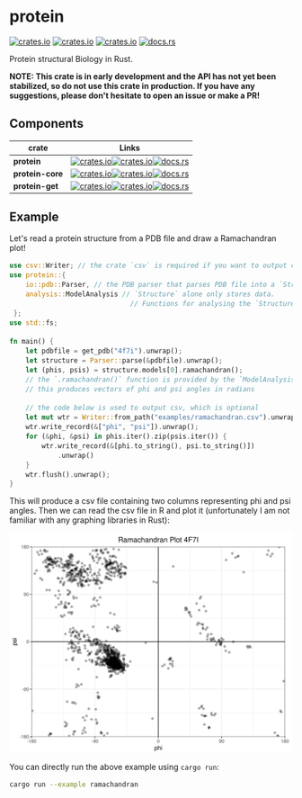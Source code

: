 # protein

[![crates.io](https://img.shields.io/crates/d/protein.svg)](https://crates.io/crates/protein)
[![crates.io](https://img.shields.io/crates/v/protein.svg)](https://crates.io/crates/protein)
[![crates.io](https://img.shields.io/crates/l/protein.svg)](https://crates.io/crates/protein)
[![docs.rs](https://docs.rs/protein/badge.svg)](https://docs.rs/protein)

Protein structural Biology in Rust.

**NOTE: This crate is in early development and the API has not yet been stabilized, so do not use this crate in production. If you have any suggestions, please don't hesitate to open an issue or make a PR!**

## Components


| **crate**        | Links                                                                                                                                                                                                                                                                                            |
| ---------------- | ------------------------------------------------------------------------------------------------------------------------------------------------------------------------------------------------------------------------------------------------------------------------------------------------ |
| **protein**      | [![crates.io](https://img.shields.io/crates/d/protein.svg)](https://crates.io/crates/protein)[![crates.io](https://img.shields.io/crates/v/protein.svg)](https://crates.io/crates/protein)[![docs.rs](https://docs.rs/protein/badge.svg)](https://docs.rs/protein)                               |
| **protein-core** | [![crates.io](https://img.shields.io/crates/d/protein-core.svg)](https://crates.io/crates/protein-core)[![crates.io](https://img.shields.io/crates/v/protein-core.svg)](https://crates.io/crates/protein-core)[![docs.rs](https://docs.rs/protein-core/badge.svg)](https://docs.rs/protein-core) |
| **protein-get**  | [![crates.io](https://img.shields.io/crates/d/protein-get.svg)](https://crates.io/crates/protein-get)[![crates.io](https://img.shields.io/crates/v/protein-get.svg)](https://crates.io/crates/protein-get)[![docs.rs](https://docs.rs/protein-get/badge.svg)](https://docs.rs/protein-get)       |



## Example

Let's read a protein structure from a PDB file and draw a Ramachandran plot!


```rust
use csv::Writer; // the crate `csv` is required if you want to output csv
use protein::{
    io::pdb::Parser, // the PDB parser that parses PDB file into a `Structure`
    analysis::ModelAnalysis // `Structure` alone only stores data.
                              // Functions for analysing the `Structure` are provided by separate traits
 };
use std::fs;

fn main() {
    let pdbfile = get_pdb("4f7i").unwrap();
    let structure = Parser::parse(&pdbfile).unwrap();
    let (phis, psis) = structure.models[0].ramachandran(); 
    // the `.ramachandran()` function is provided by the `ModelAnalysis` trait
    // this produces vectors of phi and psi angles in radians

    // the code below is used to output csv, which is optional
    let mut wtr = Writer::from_path("examples/ramachandran.csv").unwrap();
    wtr.write_record(&["phi", "psi"]).unwrap();
    for (&phi, &psi) in phis.iter().zip(psis.iter()) {
        wtr.write_record(&[phi.to_string(), psi.to_string()])
            .unwrap()
    }
    wtr.flush().unwrap();
}

```

This will produce a csv file containing two columns representing phi and psi angles. Then we can read the csv file in R and plot it (unfortunately I am not familiar with any graphing libraries in Rust):

![ramachandran plot](./examples/ramachandran.png)

You can directly run the above example using `cargo run`:

```bash
cargo run --example ramachandran
```


<!-- ## IO Formats

PDB is the oldest, and probably the most well-known file format in the field of structural biology. However, [as claimed by RSCB](https://pdb101.rcsb.org/learn/guide-to-understanding-pdb-data/beginner%E2%80%99s-guide-to-pdb-structures-and-the-pdbx-mmcif-format), there are some limitations of the PDB file format and it is expected to be replaced the the PDBx/mmCIF format. Therefore, while this crate provides methods to manipulate PDB files, the PDBx/mmCIF format is our first-class citizen. -->

